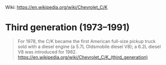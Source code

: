 Wiki:
https://en.wikipedia.org/wiki/Chevrolet_C/K

# Third generation (1973–1991)
>For 1978, the C/K became the first American full-size pickup truck sold with a diesel engine (a 5.7L Oldsmobile diesel V8); a 6.2L diesel V8 was introduced for 1982.
https://en.wikipedia.org/wiki/Chevrolet_C/K_(third_generation)
